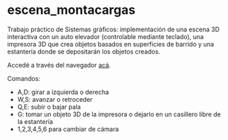 # escena_montacargas
Trabajo práctico de Sistemas gráficos: implementación de una escena 3D interactiva con un auto elevador (controlable mediante teclado), una impresora 3D que crea objetos basados en superficies de barrido y una estantería donde se depositarán los objetos creados.


Accedé a través del navegador [acá](https://tomasarrachea.github.io/escena_montacargas/).


Comandos:
- A,D: girar a izquierda o derecha
- W,S: avanzar o retroceder
- Q,E: subir o bajar pala
- G: tomar un objeto 3D de la impresora o dejarlo en un casillero libre de la estantería
- 1,2,3,4,5,6 para cambiar de cámara
